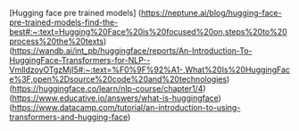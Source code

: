 [Hugging face pre trained models] (https://neptune.ai/blog/hugging-face-pre-trained-models-find-the-best#:~:text=Hugging%20Face%20is%20focused%20on,steps%20to%20process%20the%20texts)
(https://wandb.ai/int_pb/huggingface/reports/An-Introduction-To-HuggingFace-Transformers-for-NLP--VmlldzoyOTgzMjI5#:~:text=%F0%9F%92%A1-,What%20Is%20HuggingFace%3F,open%2Dsource%20code%20and%20technologies) (https://huggingface.co/learn/nlp-course/chapter1/4) (https://www.educative.io/answers/what-is-huggingface) (https://www.datacamp.com/tutorial/an-introduction-to-using-transformers-and-hugging-face)
